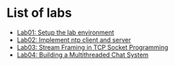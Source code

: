 # List of labs
- [Lab01: Setup the lab environment](./lab01/README.md)
- [Lab02: Implement ntp client and server](./lab02/README.md)
- [Lab03: Stream Framing in TCP Socket Programming](./lab03/README.md)
- [Lab04: Building a Multithreaded Chat System](./lab04/README.md)
